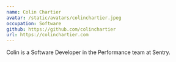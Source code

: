 ```yaml
---
name: Colin Chartier
avatar: /static/avatars/colinchartier.jpeg
occupation: Software
github: https://github.com/colinchartier
url: https://colinchartier.com
---
```


Colin is a Software Developer in the Performance team at Sentry.